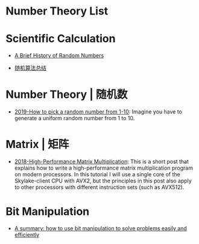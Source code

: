 # Number Theory List

# Scientific Calculation

- [A Brief History of Random Numbers](http://6me.us/RJNQ)

- [随机算法总结](http://www.jianshu.com/p/f8e7070c1c6b)

# Number Theory | 随机数

- [2019-How to pick a random number from 1-10](https://torvaney.github.io/projects/human-rng): Imagine you have to generate a uniform random number from 1 to 10.

# Matrix | 矩阵

- [2018-High-Performance Matrix Multiplication](https://gist.github.com/nadavrot/5b35d44e8ba3dd718e595e40184d03f0): This is a short post that explains how to write a high-performance matrix multiplication program on modern processors. In this tutorial I will use a single core of the Skylake-client CPU with AVX2, but the principles in this post also apply to other processors with different instruction sets (such as AVX512).

# Bit Manipulation

- [A summary: how to use bit manipulation to solve problems easily and efficiently](https://parg.co/b2c)
